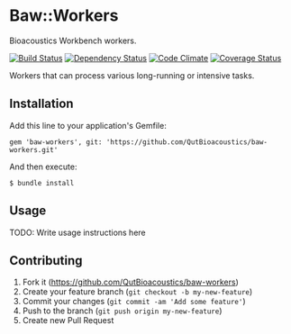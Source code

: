 # Baw::Workers

Bioacoustics Workbench workers.

[![Build Status](https://travis-ci.org/QutBioacoustics/baw-workers.png?branch=master)](https://travis-ci.org/QutBioacoustics/baw-workers)
[![Dependency Status](https://gemnasium.com/QutBioacoustics/baw-workers.png)](https://gemnasium.com/QutBioacoustics/baw-workers)
[![Code Climate](https://codeclimate.com/github/QutBioacoustics/baw-workers.png)](https://codeclimate.com/github/QutBioacoustics/baw-workers)
[![Coverage Status](https://coveralls.io/repos/QutBioacoustics/baw-workers/badge.png)](https://coveralls.io/r/QutBioacoustics/baw-workers)

Workers that can process various long-running or intensive tasks.

## Installation

Add this line to your application's Gemfile:

    gem 'baw-workers', git: 'https://github.com/QutBioacoustics/baw-workers.git'

And then execute:

    $ bundle install

## Usage

TODO: Write usage instructions here

## Contributing

1. Fork it (https://github.com/QutBioacoustics/baw-workers)
2. Create your feature branch (`git checkout -b my-new-feature`)
3. Commit your changes (`git commit -am 'Add some feature'`)
4. Push to the branch (`git push origin my-new-feature`)
5. Create new Pull Request
